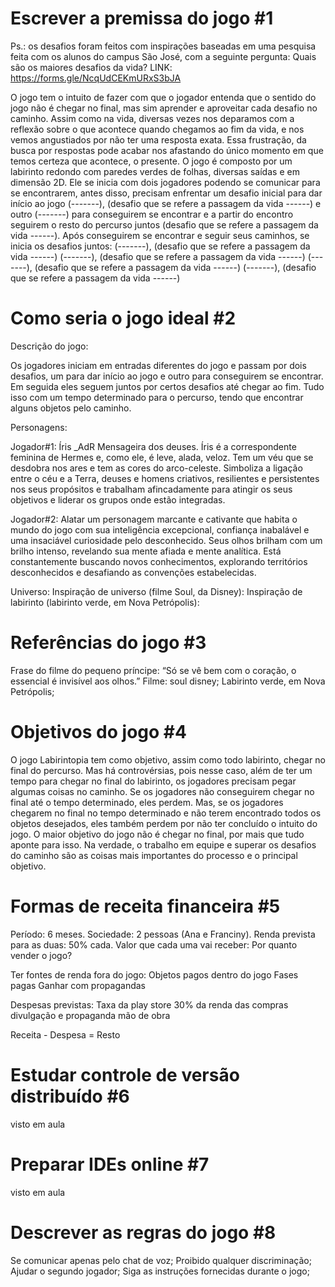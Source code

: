 # Escrever a premissa do jogo #1
 
Ps.: os desafios foram feitos com inspirações baseadas em uma pesquisa feita com os alunos do campus São José, com a seguinte pergunta: 
Quais são os maiores desafios da vida? 
LINK: https://forms.gle/NcqUdCEKmURxS3bJA

O jogo tem o intuito de fazer com que o jogador entenda que o sentido do jogo não é chegar no final, mas sim aprender e aproveitar cada desafio no caminho. Assim como na vida, diversas vezes nos deparamos com a reflexão sobre o que acontece quando chegamos ao fim da vida, e nos vemos angustiados por não ter uma resposta exata. Essa frustração, da busca por respostas pode acabar nos afastando do único momento em que temos certeza que acontece, o presente. 
O jogo é composto por um labirinto redondo com paredes verdes de folhas, diversas saídas e em dimensão 2D. Ele se inicia com dois jogadores podendo se comunicar para se encontrarem, antes disso, precisam enfrentar um desafio inicial para dar início ao jogo (-------), (desafio que se refere a passagem da vida ------) e outro (-------) para conseguirem se encontrar e a partir do encontro seguirem o resto do percurso juntos (desafio que se refere a passagem da vida ------). 
Após conseguirem se encontrar e seguir seus caminhos, se inicia os desafios juntos:
(-------), (desafio que se refere a passagem da vida ------) 
(-------), (desafio que se refere a passagem da vida ------) 
(-------), (desafio que se refere a passagem da vida ------) 
(-------), (desafio que se refere a passagem da vida ------) 



# Como seria o jogo ideal #2

Descrição do jogo:

Os jogadores iniciam em entradas diferentes do jogo e passam por dois desafios, um para dar início ao jogo e outro para conseguirem se encontrar. Em seguida eles seguem juntos por certos desafios até chegar ao fim. Tudo isso com um tempo determinado para o percurso, tendo que encontrar alguns objetos pelo caminho.

Personagens:

Jogador#1: Íris _AdR Mensageira dos deuses. Íris é a correspondente feminina de Hermes e, como ele, é leve, alada, veloz. Tem um véu que se desdobra nos ares e tem as cores do arco-celeste. Simboliza a ligação entre o céu e a Terra, deuses e homens criativos, resilientes e persistentes nos seus propósitos e trabalham afincadamente para atingir os seus objetivos e liderar os grupos onde estão integradas.

Jogador#2: Alatar um personagem marcante e cativante que habita o mundo do jogo com sua inteligência excepcional, confiança inabalável e uma insaciável curiosidade pelo desconhecido. Seus olhos brilham com um brilho intenso, revelando sua mente afiada e mente analítica. Está constantemente buscando novos conhecimentos, explorando territórios desconhecidos e desafiando as convenções estabelecidas. 

Universo: 
Inspiração de universo (filme Soul, da Disney):
Inspiração de labirinto (labirinto verde, em Nova Petrópolis):

# Referências do jogo #3

Frase do filme do pequeno príncipe: “Só se vê bem com o coração, o essencial é invisível aos olhos.”
Filme: soul disney;
Labirinto verde, em Nova Petrópolis;

# Objetivos do jogo #4

O jogo Labirintopia tem como objetivo, assim como todo labirinto, chegar no final do percurso. Mas há controvérsias, pois nesse caso, além de ter um tempo para chegar no final do labirinto, os jogadores precisam pegar algumas coisas no caminho. Se os jogadores não conseguirem chegar no final até o tempo determinado, eles perdem. Mas, se os jogadores chegarem no final no tempo determinado e não terem encontrado todos os objetos desejados, eles também perdem por não ter concluído o intuito do jogo.
O maior objetivo do jogo não é chegar no final, por mais que tudo aponte para isso. Na verdade, o trabalho em equipe e superar os desafios do caminho são as coisas mais importantes do processo e o principal objetivo.

# Formas de receita financeira #5

Período: 6 meses.
Sociedade: 2 pessoas (Ana e Franciny).
Renda prevista para as duas: 50% cada. 
Valor que cada uma vai receber: 
Por quanto vender o jogo?

Ter fontes de renda fora do jogo:
Objetos pagos dentro do jogo
Fases pagas
Ganhar com propagandas 

Despesas previstas:
Taxa da play store 30% da renda das compras
divulgação e propaganda
mão de obra


Receita - Despesa = Resto

# Estudar controle de versão distribuído #6
visto em aula

# Preparar IDEs online #7
visto em aula

# Descrever as regras do jogo #8

Se comunicar apenas pelo chat de voz;
Proibido qualquer discriminação;
Ajudar o segundo jogador;
Siga as instruções fornecidas durante o jogo;

